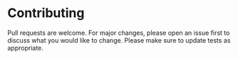 # Contributing

Pull requests are welcome. For major changes, please open an issue first to discuss what you would like to change. Please make sure to update tests as appropriate.
